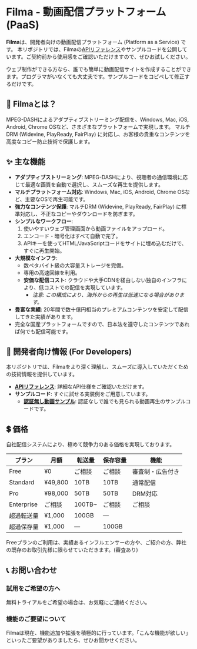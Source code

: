 # Filma - 動画配信プラットフォーム (PaaS)

**Filma**は、開発者向けの動画配信プラットフォーム (Platform as a Service) です。
本リポジトリでは、Filmaの[APIリファレンス](api_specification.md)やサンプルコードを公開しています。ご契約前から使用感をご確認いただけますので、ぜひお試しください。

ウェブ制作ができる方なら、誰でも簡単に動画配信サイトを作成することができます。プログラマがいなくても大丈夫です。サンプルコードをコピペして修正するだけです。

## 🚀 Filmaとは？

MPEG-DASHによるアダプティブストリーミング配信を、Windows, Mac, iOS, Android, Chrome OSなど、さまざまなプラットフォームで実現します。
マルチDRM (Widevine, PlayReady, FairPlay) に対応し、お客様の貴重なコンテンツを高度なコピー防止技術で保護します。

## ✨ 主な機能

  * **アダプティブストリーミング**: MPEG-DASHにより、視聴者の通信環境に応じて最適な画質を自動で選択し、スムーズな再生を提供します。
  * **マルチプラットフォーム対応**: Windows, Mac, iOS, Android, Chrome OSなど、主要なOSで再生可能です。
  * **強力なコンテンツ保護**: マルチDRM (Widevine, PlayReady, FairPlay) に標準対応し、不正なコピーやダウンロードを防ぎます。
  * **シンプルなワークフロー**:
    1.  使いやすいウェブ管理画面から動画ファイルをアップロード。
    2.  エンコード・暗号化はすべて自動で完了。
    3.  APIキーを使ってHTML/JavaScriptコードをサイトに埋め込むだけで、すぐに再生開始。
  * **大規模なインフラ**:
      * 数ペタバイト級の大容量ストレージを完備。
      * 専用の高速回線を利用。
      * **安価な配信コスト**: クラウドや大手CDNを経由しない独自のインフラにより、低コストでの配信を実現しています。
          * *注意: この構成により、海外からの再生は低速になる場合があります。*
  * **豊富な実績**: 20年間で数十億円相当のプレミアムコンテンツを安定して配信してきた実績があります。
  * 完全な国産プラットフォームですので、日本法を遵守したコンテンツであれば何でも配信可能です。

## 🔧 開発者向け情報 (For Developers)

本リポジトリでは、Filmaをより深く理解し、スムーズに導入していただくための技術情報を提供しています。

  * **[APIリファレンス](api_specification.md)**: 詳細なAPI仕様をご確認いただけます。
  * **サンプルコード**: すぐに試せる実装例をご用意しています。
    * **[認証無し動画サンプル](/template-no-auth)**: 認証なしで誰でも見られる動画再生のサンプルコードです。

## 💲 価格

自社配信システムにより、極めて競争力のある価格を実現しております。

| プラン      | 月額       | 転送量 | 保存容量 | 機能        |
|-------------|------------|--------|----------|-------------|
| Free        | ¥0         | ご相談 | ご相談   | 審査制・広告付き |
| Standard    | ¥49,800    | 10TB   | 10TB     | 通常配信     |
| Pro         | ¥98,000    | 50TB   | 50TB     | DRM対応      |
| Enterprise  | ご相談     | 100TB~ | ご相談   | ご相談       |
| 超過転送量     | ¥1,000     | 100GB  | —        |             |
| 超過保存量     | ¥1,000     | —    | 100GB        |             |

Freeプランのご利用は、実績あるインフルエンサーの方や、ご紹介の方、弊社の既存のお取引先様に限らせていただきます。(審査あり)

## 📞 お問い合わせ

### 試用をご希望の方へ

無料トライアルをご希望の場合は、お気軽にご連絡ください。

### 機能のご要望について

Filmaは現在、機能追加や拡張を積極的に行っています。「こんな機能が欲しい」といったご要望がありましたら、ぜひお聞かせください。
